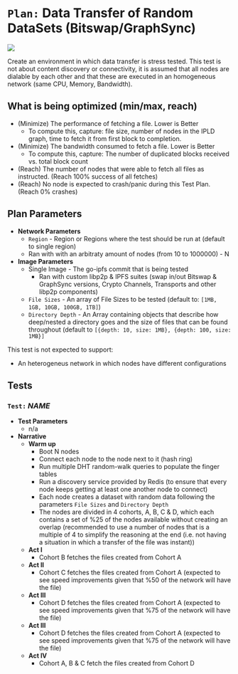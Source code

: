 # `Plan:` Data Transfer of Random DataSets (Bitswap/GraphSync)

![](https://img.shields.io/badge/status-wip-orange.svg?style=flat-square)

Create an environment in which data transfer is stress tested. This test is not about content discovery or connectivity, it is assumed that all nodes are dialable by each other and that these are executed in an homogeneous network (same CPU, Memory, Bandwidth).

## What is being optimized (min/max, reach)

- (Minimize) The performance of fetching a file. Lower is Better
  - To compute this, capture: file size, number of nodes in the IPLD graph, time to fetch it from first block to completion.
- (Minimize) The bandwidth consumed to fetch a file. Lower is Better
  - To compute this, capture: The number of duplicated blocks received vs. total block count
- (Reach) The number of nodes that were able to fetch all files as instructed. (Reach 100% success of all fetches)
- (Reach) No node is expected to crash/panic during this Test Plan. (Reach 0% crashes)

## Plan Parameters

- **Network Parameters**
  - `Region` - Region or Regions where the test should be run at (default to single region)
  - Ran with with an arbitraty amount of nodes (from 10 to 1000000) - N
- **Image Parameters**
  - Single Image - The go-ipfs commit that is being tested
    - Ran with custom libp2p & IPFS suites (swap in/out Bitswap & GraphSync versions, Crypto Channels, Transports and other libp2p components)
  - `File Sizes` - An array of File Sizes to be tested (default to: `[1MB, 1GB, 10GB, 100GB, 1TB]`)
  - `Directory Depth` - An Array containing objects that describe how deep/nested a directory goes and the size of files that can be found throughout (default to `[{depth: 10, size: 1MB}, {depth: 100, size: 1MB}]`

This test is not expected to support:

- An heterogeneus network in which nodes have different configurations

## Tests

### `Test:` _NAME_

- **Test Parameters**
  - n/a
- **Narrative**
  - **Warm up**
    - Boot N nodes
    - Connect each node to the node next to it (hash ring)
    - Run multiple DHT random-walk queries to populate the finger tables
    - Run a discovery service provided by Redis (to ensure that every node keeps getting at least one another node to connect)
    - Each node creates a dataset with random data following the parameters `File Sizes` and `Directory Depth`
    - The nodes are divided in 4 cohorts, A, B, C & D, which each contains a set of %25 of the nodes available without creating an overlap (recommended to use a number of nodes that is a multiple of 4 to simplify the reasoning at the end (i.e. not having a situation in which a transfer of the file was instant))
  - **Act I**
    - Cohort B fetches the files created from Cohort A
  - **Act II**
    - Cohort C fetches the files created from Cohort A (expected to see speed improvements given that %50 of the network will have the file)
  - **Act III**
    - Cohort D fetches the files created from Cohort A (expected to see speed improvements given that %75 of the network will have the file)
  - **Act III**
    - Cohort D fetches the files created from Cohort A (expected to see speed improvements given that %75 of the network will have the file)
  - **Act IV**
    - Cohort A, B & C fetch the files created from Cohort D

